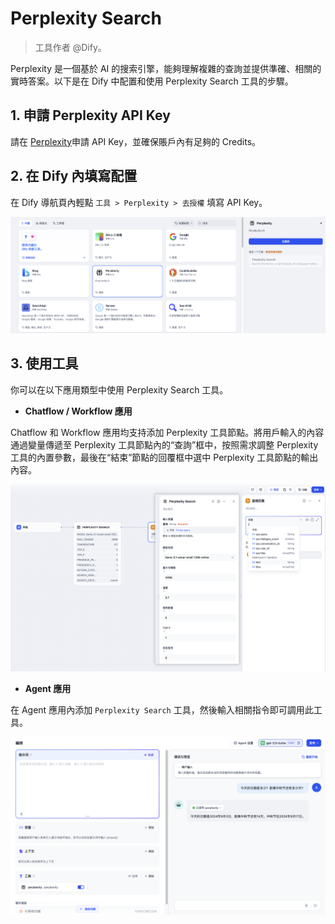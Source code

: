 # Perplexity Search

> 工具作者 @Dify。

Perplexity 是一個基於 AI 的搜索引擎，能夠理解複雜的查詢並提供準確、相關的實時答案。以下是在 Dify 中配置和使用 Perplexity Search 工具的步驟。

## 1. 申請 Perplexity API Key

請在 [Perplexity](https://www.perplexity.ai/settings/api)申請 API Key，並確保賬戶內有足夠的 Credits。

## 2. 在 Dify 內填寫配置

在 Dify 導航頁內輕點 `工具 > Perplexity > 去授權` 填寫 API Key。

![](../../../.gitbook/assets/zh-tools-perplexity.png)

## 3. 使用工具

你可以在以下應用類型中使用 Perplexity Search 工具。

* **Chatflow / Workflow 應用**

Chatflow 和 Workflow 應用均支持添加 Perplexity 工具節點。將用戶輸入的內容通過變量傳遞至 Perplexity 工具節點內的“查詢”框中，按照需求調整 Perplexity 工具的內置參數，最後在“結束”節點的回覆框中選中 Perplexity 工具節點的輸出內容。

![](../../../.gitbook/assets/zh-tools-chatflow-perplexity.png)

* **Agent 應用**

在 Agent 應用內添加 `Perplexity Search` 工具，然後輸入相關指令即可調用此工具。

![](../../../.gitbook/assets/zh-tools-agent-perplexity.png)
